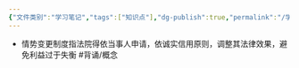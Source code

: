 ```yaml
---
{"文件类别":"学习笔记","tags":["知识点"],"dg-publish":true,"permalink":"/学习笔记/知识点/情势变更制度/","dgPassFrontmatter":true,"noteIcon":""}
---
```


- 情势变更制度指法院得依当事人申请，依诚实信用原则，调整其法律效果，避免利益过于失衡 #背诵/概念 